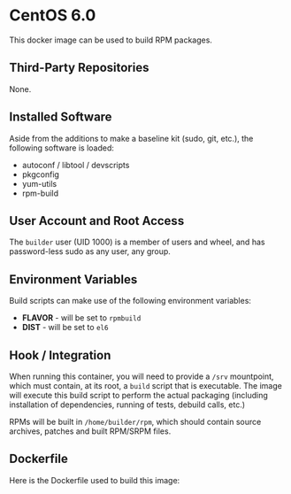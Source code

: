 CentOS 6.0
==========

This docker image can be used to build RPM packages.

Third-Party Repositories
------------------------

None.

Installed Software
------------------

Aside from the additions to make a baseline kit (sudo, git, etc.), the following software is loaded:

- autoconf / libtool / devscripts
- pkgconfig
- yum-utils
- rpm-build

User Account and Root Access
----------------------------

The `builder` user (UID 1000) is a member of users and wheel, and has password-less sudo as any user, any group.

Environment Variables
---------------------

Build scripts can make use of the following environment variables:

- **FLAVOR** - will be set to `rpmbuild`
- **DIST** - will be set to `el6`

Hook / Integration
------------------

When running this container, you will need to provide a `/srv` mountpoint, which must contain, at its root, a `build` script that is executable.  The image will execute this build script to perform the actual packaging (including installation of dependencies, running of tests, debuild calls, etc.)

RPMs will be built in `/home/builder/rpm`, which should contain source archives, patches and built RPM/SRPM files.

Dockerfile
----------

Here is the Dockerfile used to build this image:

<DOCKERFILE>
